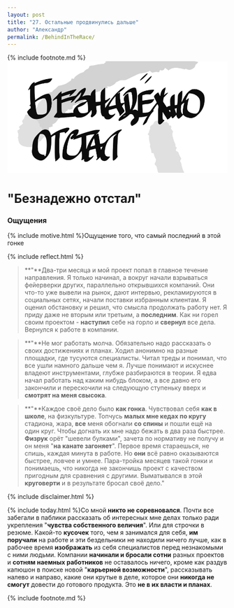 ```yaml
---
layout: post
title: "27. Остальные продвинулись дальше"
author: "Александр"
permalink: /BehindInTheRace/
---
```

{% include footnote.md %}
<a href="/cards/">!["Всё ушли далеко вперед"](/_img/27.svg)</a>
# "Безнадежно отстал"

### Ощущения
{% include motive.html %}Ощущение того, что самый последний в этой гонке

{% include reflect.html %}
>**"**Два-три месяца и мой проект попал в главное течение направления. Я только начинал, а вокруг начали взрываться фейерверки других, параллельно открывшихся компаний. Они что-то уже вывели на рынок, дают интервью, рекламируются в социальных сетях, начали поставки избранным клиентам. Я оценил  обстановку и решил, что смысла продолжать работу нет. Я приду даже не вторым или третьим, а **последним**. Как ни горел своим проектом - **наступил** себе на горло и **свернул** все дела. Вернулся к работе в компании.

>**"**Не мог работать молча. Обязательно надо рассказать о своих достижениях и планах. Ходил анонимно на разные площадки, где тусуются специалисты. Читал треды и понимал, что все ушли намного дальше чем я. Лучше понимают и искуснее владеют инструментами, глубже разбираются в теории. Я  едва начал работать над каким нибудь блоком, а все давно его закончили и перескочили на следующую ступеньку вверх и **смотрят на меня свысока**. 

>**"**Каждое своё дело было **как гонка**. Чувствовал себя **как в школе**, на физкультуре. Топчусь **малых мне кедах по кругу** стадиона, жара, **все** меня обогнали **со спины** и пошли ещё на один круг. Чтобы догнать их мне надо бежать в два раза быстрее. **Физрук** орёт "шевели булками", зачета по нормативу не получу и он меня "**на канате загоняет**". Первое время стараешься, не спишь, каждая минута в работе. Но **они** всё равно оказываются быстрее, ловчее и умнее. Пара-тройка месяцев такой гонки и понимаешь, что никогда не закончишь проект с качеством пригодным для сравнения с другими. Выматывался в этой **круговерти** и в результате бросал своё дело."

{% include disclaimer.html %}

{% include today.html %}Со мной **никто не соревновался**. Почти все забегали в паблики рассказать об интересных мне делах только ради укрепления "**чувства собственного величия**". Или для строчки в резюме. Какой-то **кусочек** того, чем я занимался для себя, **им поручали** на работе и эти бездельники не находили ничего лучше, как в рабочее время **изображать** из себя специалистов перед незнакомыми с ними людьми. Компании **начинали и бросали сотни** разных проектов и **сотням наемных работников** не оставалось ничего, кроме как раздув капюшон в поиске новой "**карьерной возможности**", рассказывать налево и направо, какие они крутые в деле, которое они **никогда не смогут** довести до готового продукта. Это **не в их власти и планах**. 

{% include footnote.md %}
